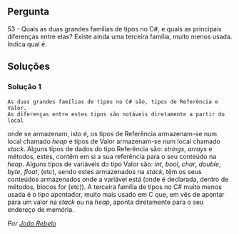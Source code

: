 ## Pergunta 

53 - Quais as duas grandes famílias de tipos no C#, e quais as principais
diferenças entre elas? Existe ainda uma terceira família, muito menos usada.
Indica qual é.

## Soluções

### Solução 1

    As duas grandes famílias de tipos no C# são, tipos de Referência e Valor.
    As diferenças entre estes tipos são notáveis diretamente a partir do local
onde se armazenam, isto é, os tipos de Referência armazenam-se num local chamado _heap_
e tipos de Valor armazenam-se num local chamado _stack_.
    Alguns tipos de dados do tipo Referência são: _strings_, _arrays_ e métodos,
estes, contêm em si a sua referência para o seu conteúdo na _heap_.
    Alguns tipos de variáveis do tipo Valor são: _int_, _bool_, _char_, _double_,
_byte_, _float_, (etc), sendo estes armazenados na _stack_, têm os seus conteúdos 
armazenados onde a variável está (onde é declarada, dentro de métodos, blocos for (etc)).
    A terceira família de tipos no C# muito menos usada é o tipo apontador, muito mais usado
em C que, em vês de apontar para um valor na _stack_ ou na _heap_, aponta diretamente para o seu endereço
de memória.

*Por [João Rebelo]()*